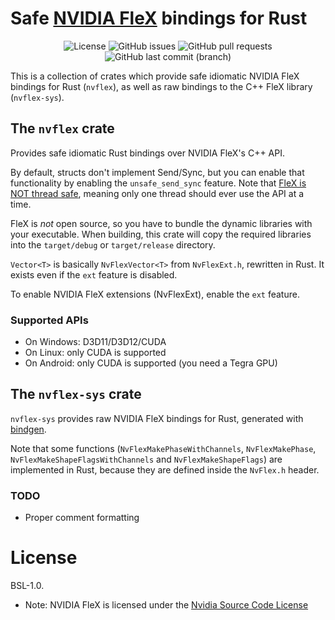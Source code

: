 # Safe [NVIDIA FleX](https://developer.nvidia.com/flex) bindings for Rust

<div align="center">

![License](https://img.shields.io/github/license/zeozeozeo/nvflex-rs)
![GitHub issues](https://img.shields.io/github/issues/zeozeozeo/nvflex-rs)
![GitHub pull requests](https://img.shields.io/github/issues-pr/zeozeozeo/nvflex-rs)
![GitHub last commit (branch)](https://img.shields.io/github/last-commit/zeozeozeo/nvflex-rs/main)

</div>

This is a collection of crates which provide safe idiomatic NVIDIA FleX bindings for Rust (`nvflex`), as well as raw bindings to the C++ FleX library (`nvflex-sys`).

## The `nvflex` crate

Provides safe idiomatic Rust bindings over NVIDIA FleX's C++ API.

By default, structs don't implement Send/Sync, but you can enable that functionality by enabling the `unsafe_send_sync` feature. Note that [FleX is NOT thread safe](https://gameworksdocs.nvidia.com/FleX/1.2/lib_docs/manual.html#threading), meaning only one thread should ever use the API at a time.

FleX is *not* open source, so you have to bundle the dynamic libraries with your executable. When building, this crate will copy the required libraries into the `target/debug` or `target/release` directory.

`Vector<T>` is basically `NvFlexVector<T>` from `NvFlexExt.h`, rewritten in Rust. It exists even if the `ext` feature is disabled.

To enable NVIDIA FleX extensions (NvFlexExt), enable the `ext` feature.

### Supported APIs

* On Windows: D3D11/D3D12/CUDA
* On Linux: only CUDA is supported
* On Android: only CUDA is supported (you need a Tegra GPU)

## The `nvflex-sys` crate

`nvflex-sys` provides raw NVIDIA FleX bindings for Rust, generated with [bindgen](https://github.com/rust-lang/rust-bindgen).

Note that some functions (`NvFlexMakePhaseWithChannels`, `NvFlexMakePhase`, `NvFlexMakeShapeFlagsWithChannels` and `NvFlexMakeShapeFlags`) are implemented in Rust, because they are defined inside the `NvFlex.h` header.

### TODO

* Proper comment formatting

# License

BSL-1.0.

* Note: NVIDIA FleX is licensed under the [Nvidia Source Code License](https://raw.githubusercontent.com/NVIDIAGameWorks/FleX/master/LICENSE.txt)
